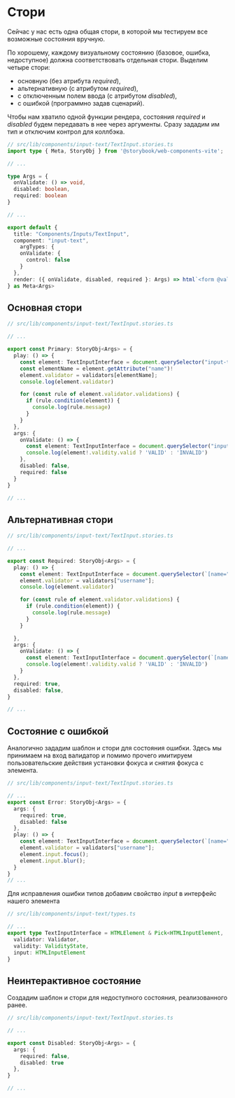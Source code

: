 # Стори

Сейчас у нас есть одна общая стори, в которой мы тестируем все возможные состояния вручную.

По хорошему, каждому визуальному состоянию (базовое, ошибка, недоступное) должна соответствовать отдельная стори. Выделим четыре стори:

- основную (без атрибута *required*),
- альтернативную (с атрибутом *required*),
- с отключенным полем ввода (с атрибутом *disabled*),
- с ошибкой (программно задав сценарий).

Чтобы нам хватило одной функции рендера, состояния *required* и *disabled* будем передавать в нее через аргументы. Сразу зададим им тип и отключим контрол для коллбэка.

```ts
// src/lib/components/input-text/TextInput.stories.ts
import type { Meta, StoryObj } from '@storybook/web-components-vite';

// ...

type Args = {
  onValidate: () => void,
  disabled: boolean,
  required: boolean
}

// ...

export default {
  title: "Components/Inputs/TextInput",
  component: "input-text",
    argTypes: {
    onValidate: {
      control: false
    }
  },
  render: ({ onValidate, disabled, required }: Args) => html`<form @validate=${onValidate}><input-text name="username" required></input-text></form>`
} as Meta<Args>
```

## Основная стори

```ts
// src/lib/components/input-text/TextInput.stories.ts

// ...

export const Primary: StoryObj<Args> = {
  play: () => {
    const element: TextInputInterface = document.querySelector("input-text[name]")!;
    const elementName = element.getAttribute("name")!
    element.validator = validators[elementName];
    console.log(element.validator)

    for (const rule of element.validator.validations) {
      if (rule.condition(element)) {
        console.log(rule.message)
      }
    }
  },
  args: {
    onValidate: () => {
      const element: TextInputInterface = document.querySelector("input-text[name]")!;
      console.log(element!.validity.valid ? 'VALID' : 'INVALID')
    },
    disabled: false,
    required: false
  }
}

// ...
```

## Альтернативная стори

```ts
// src/lib/components/input-text/TextInput.stories.ts

// ...

export const Required: StoryObj<Args> = {
  play: () => {
    const element: TextInputInterface = document.querySelector(`[name="username"]`)!;
    element.validator = validators["username"];
    console.log(element.validator)

    for (const rule of element.validator.validations) {
      if (rule.condition(element)) {
        console.log(rule.message)
      }
    }

  },
  args: {
    onValidate: () => {
      const element: TextInputInterface = document.querySelector(`[name="username"]`)!;
      console.log(element!.validity.valid ? 'VALID' : 'INVALID')
    }
  },
  required: true,
  disabled: false,
}

// ...
```

## Состояние с ошибкой

Аналогично зададим шаблон и стори для состояния ошибки. Здесь мы принимаем на вход валидатор и помимо прочего имитируем пользовательские действия установки фокуса и снятия фокуса с элемента.

```ts
// src/lib/components/input-text/TextInput.stories.ts

// ...
export const Error: StoryObj<Args> = {
  args: {
    required: true,
    disabled: false
  },
  play: () => {
    const element: TextInputInterface = document.querySelector(`[name="username"]`)!;
    element.validator = validators["username"];
    element.input.focus();
    element.input.blur();
  }
}
// ...
```

Для исправления ошибки типов добавим свойство *input* в интерфейс нашего элемента

```ts
// src/lib/components/input-text/types.ts

// ...
export type TextInputInterface = HTMLElement & Pick<HTMLInputElement, 'value' | 'required'> & {
  validator: Validator,
  validity: ValidityState,
  input: HTMLInputElement
}
```


## Неинтерактивное состояние

Создадим шаблон и стори для недоступного состояния, реализованного ранее.

```ts
// src/lib/components/input-text/TextInput.stories.ts

// ...

export const Disabled: StoryObj<Args> = {
  args: {
    required: false,
    disabled: true
  },
}

// ...
```
